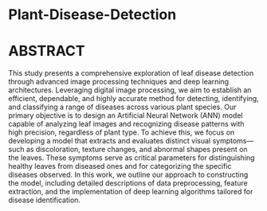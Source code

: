 # Plant-Disease-Detection
# ABSTRACT
This study presents a comprehensive exploration of leaf disease detection through advanced image processing techniques and deep learning architectures. Leveraging digital image processing, we aim to establish an efficient, dependable, and highly accurate method for detecting, identifying, and classifying a range of diseases across various plant species. Our primary objective is to design an Artificial Neural Network (ANN) model capable of analyzing leaf images and recognizing disease patterns with high precision, regardless of plant type. To achieve this, we focus on developing a model that extracts and evaluates distinct visual symptoms—such as discoloration, texture changes, and abnormal shapes present on the leaves. These symptoms serve as critical parameters for distinguishing healthy leaves from diseased ones and for categorizing the specific diseases observed. In this work, we outline our approach to constructing the model, including detailed descriptions of data preprocessing, feature extraction, and the implementation of deep learning algorithms tailored for disease identification.

